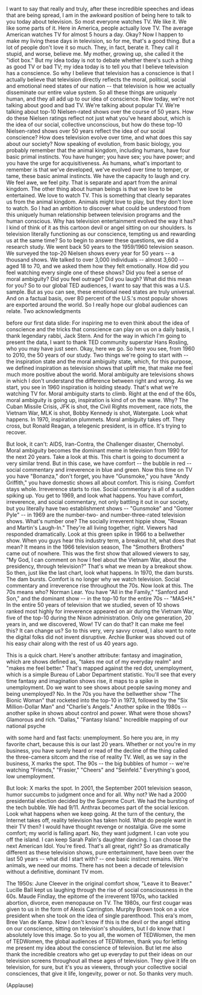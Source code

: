 
I want to say that really and truly,
after these incredible speeches
and ideas that are being spread,
I am in the awkward position
of being here to talk to you today
about television.
So most everyone watches TV.
We like it. We like some parts of it.
Here in America, people actually love TV.
The average American watches TV
for almost 5 hours a day.
Okay?
Now I happen to make my living these days in television,
so for me, that&#39;s a good thing.
But a lot of people don&#39;t love it so much.
They, in fact, berate it.
They call it stupid,
and worse, believe me.
My mother, growing up,
she called it the &quot;idiot box.&quot;
But my idea today is not to debate
whether there&#39;s such a thing as good TV or bad TV;
my idea today
is to tell you that I believe
television has a conscience.
So why I believe that television has a conscience
is that I actually believe
that television directly reflects
the moral, political,
social and emotional need states of our nation --
that television is how we actually disseminate
our entire value system.
So all these things are uniquely human,
and they all add up
to our idea of conscience.
Now today, we&#39;re not talking about good and bad TV.
We&#39;re talking about popular TV.
We&#39;re talking about top-10 Nielsen-rated shows
over the course of 50 years.
How do these Nielsen ratings
reflect not just what you&#39;ve heard about,
which is the idea of our social, collective unconscious,
but how do these top-10 Nielsen-rated shows
over 50 years
reflect the idea
of our social conscience?
How does television evolve over time,
and what does this say about our society?
Now speaking of evolution,
from basic biology, you probably remember
that the animal kingdom, including humans,
have four basic primal instincts.
You have hunger; you have sex; you have power;
and you have the urge for acquisitiveness.
As humans, what&#39;s important to remember
is that we&#39;ve developed, we&#39;ve evolved over time
to temper, or tame,
these basic animal instincts.
We have the capacity to laugh and cry.
We feel awe, we feel pity.
That is separate and apart
from the animal kingdom.
The other thing about human beings
is that we love to be entertained.
We love to watch TV.
This is something that clearly separates us
from the animal kingdom.
Animals might love to play,
but they don&#39;t love to watch.
So I had an ambition
to discover what could be understood
from this uniquely human relationship
between television programs
and the human conscious.
Why has television entertainment evolved the way it has?
I kind of think of it
as this cartoon devil or angel
sitting on our shoulders.
Is television literally functioning
as our conscience,
tempting us and rewarding us at the same time?
So to begin to answer these questions,
we did a research study.
We went back 50 years
to the 1959/1960 television season.
We surveyed the top-20 Nielsen shows
every year for 50 years --
a thousand shows.
We talked to over 3,000 individuals --
almost 3,600 --
aged 18 to 70,
and we asked them how they felt emotionally.
How did you feel
watching every single one of these shows?
Did you feel a sense of moral ambiguity?
Did you feel outrage? Did you laugh?
What did this mean for you?
So to our global TED audiences,
I want to say that this was a U.S. sample.
But as you can see,
these emotional need states are truly universal.
And on a factual basis,
over 80 percent of the U.S.&#39;s most popular shows
are exported around the world.
So I really hope our global audiences
can relate.
Two acknowledgments

before our first data slide:
For inspiring me
to even think about the idea of conscience
and the tricks that conscience can play on us on a daily basis,
I thank legendary rabbi, Jack Stern.
And for the way in which I&#39;m going to present the data,
I want to thank TED community superstar Hans Rosling,
who you may have just seen.
Okay, here we go.
So here you see,
from 1960 to 2010,
the 50 years of our study.
Two things we&#39;re going to start with --
the inspiration state and the moral ambiguity state,
which, for this purpose,
we defined inspiration
as television shows that uplift me,
that make me feel much more positive about the world.
Moral ambiguity are televisions shows
in which I don&#39;t understand
the difference between right and wrong.
As we start, you see in 1960
inspiration is holding steady.
That&#39;s what we&#39;re watching TV for.
Moral ambiguity starts to climb.
Right at the end of the 60s,
moral ambiguity is going up,
inspiration is kind of on the wane.
Why?
The Cuban Missile Crisis, JFK is shot,
the Civil Rights movement,
race riots, the Vietnam War,
MLK is shot, Bobby Kennedy is shot,
Watergate.
Look what happens.
In 1970, inspiration plummets.
Moral ambiguity takes off.
They cross,
but Ronald Reagan, a telegenic president, is in office.
It&#39;s trying to recover.

But look, it can&#39;t:
AIDS, Iran-Contra,
the Challenger disaster, Chernobyl.
Moral ambiguity becomes the dominant meme in television
from 1990 for the next 20 years.
Take a look at this.
This chart is going to document a very similar trend.
But in this case, we have comfort -- the bubble in red --
social commentary and irreverence
in blue and green.
Now this time on TV
you have &quot;Bonanza,&quot; don&#39;t forget, you have &quot;Gunsmoke,&quot;
you have &quot;Andy Griffith,&quot;
you have domestic shows all about comfort.
This is rising. Comfort stays whole.
Irreverence starts to rise.
Social commentary is all of a sudden spiking up.
You get to 1969, and look what happens.
You have comfort, irreverence, and social commentary,
not only battling it out in our society,
but you literally have two establishment shows --
&quot;Gunsmoke&quot; and &quot;Gomer Pyle&quot; --
in 1969 are the number-two- and number-three-rated television shows.
What&#39;s number one?
The socially irreverent hippie show,
&quot;Rowan and Martin&#39;s Laugh-In.&quot;
They&#39;re all living together, right.
Viewers had responded dramatically.
Look at this green spike in 1966
to a bellwether show.
When you guys hear this industry term, a breakout hit,
what does that mean?
It means in the 1966 television season,
The &quot;Smothers Brothers&quot; came out of nowhere.
This was the first show
that allowed viewers to say,
&quot;My God,
I can comment on how I feel about the Vietnam War,
about the presidency, through television?&quot;
That&#39;s what we mean by a breakout show.
So then, just like the last chart, look what happens.
In 1970,
the dam bursts. The dam bursts.
Comfort is no longer why we watch television.
Social commentary and irreverence
rise throughout the 70s.
Now look at this.
The 70s means who? Norman Lear.
You have &quot;All in the Family,&quot; &quot;Sanford and Son,&quot;
and the dominant show --
in the top-10 for the entire 70s --
&quot;MAS*H.&quot;
In the entire 50 years
of television that we studied,
seven of 10 shows
ranked most highly for irreverence
appeared on air during the Vietnam War,
five of the top-10 during the Nixon administration.
Only one generation, 20 years in,
and we discovered,
Wow! TV can do that?
It can make me feel this?
It can change us?
So to this very, very savvy crowd,
I also want to note
the digital folks did not invent disruptive.
Archie Bunker was shoved out of his easy chair
along with the rest of us
40 years ago.

This is a quick chart. Here&#39;s another attribute:
fantasy and imagination,
which are shows defined as,
&quot;takes me out of my everyday realm&quot;
and &quot;makes me feel better.&quot;
That&#39;s mapped against the red dot, unemployment,
which is a simple Bureau of Labor Department statistic.
You&#39;ll see
that every time fantasy and imagination shows rise,
it maps to a spike in unemployment.
Do we want to see shows
about people saving money and being unemployed?
No. In the 70s
you have the bellwether show &quot;The Bionic Woman&quot;
that rocketed into the top-10 in 1973,
followed by the &quot;Six Million-Dollar Man&quot; and &quot;Charlie&#39;s Angels.&quot;
Another spike in the 1980s --
another spike in shows about control and power.
What were those shows?
Glamorous and rich.
&quot;Dallas,&quot; &quot;Fantasy Island.&quot;
Incredible mapping of our national psyche

with some hard and fast facts:
unemployment.
So here you are, in my favorite chart,
because this is our last 20 years.
Whether or not you&#39;re in my business,
you have surely heard or read
of the decline of the thing called the three-camera sitcom
and the rise of reality TV.
Well, as we say in the business,
X marks the spot.
The 90s -- the big bubbles of humor --
we&#39;re watching &quot;Friends,&quot; &quot;Frasier,&quot; &quot;Cheers&quot; and &quot;Seinfeld.&quot;
Everything&#39;s good, low unemployment.

But look: X marks the spot.
In 2001,
the September 2001 television season,
humor succumbs to judgment once and for all.
Why not?
We had a 2000 presidential election
decided by the Supreme Court.
We had the bursting of the tech bubble.
We had 9/11.
Anthrax becomes part of the social lexicon.
Look what happens when we keep going.
At the turn of the century, the Internet takes off,
reality television has taken hold.
What do people want in their TV then?
I would have thought revenge
or nostalgia.
Give me some comfort; my world is falling apart.
No, they want judgment.
I can vote you off the island.
I can keep Sarah Palin&#39;s daughter dancing.
I can choose the next American Idol. You&#39;re fired.
That&#39;s all great, right?
So as dramatically different as these television shows,
pure entertainment, have been over the last 50 years --
what did I start with? --
one basic instinct remains.
We&#39;re animals, we need our moms.
There has not been a decade of television
without a definitive, dominant TV mom.

The 1950s:
June Cleever in the original comfort show, &quot;Leave it to Beaver.&quot;
Lucille Ball kept us laughing
through the rise of social consciousness in the 60s.
Maude Findlay,
the epitome of the irreverent 1970s,
who tackled abortion, divorce,
even menopause on TV.
The 1980s,
our first cougar was given to us
in the form of Alexis Carrington.
Murphy Brown took on a vice president
when she took on the idea of single parenthood.
This era&#39;s mom,
Bree Van de Kamp.
Now I don&#39;t know if this is the devil or the angel
sitting on our conscience,
sitting on television&#39;s shoulders,
but I do know that I absolutely love this image.
So to you all,
the women of TEDWomen, the men of TEDWomen,
the global audiences of TEDWomen,
thank you for letting me present my idea
about the conscience of television.
But let me also thank the incredible creators
who get up everyday
to put their ideas on our television screens
throughout all these ages of television.
They give it life on television, for sure,
but it&#39;s you as viewers,
through your collective social consciences,
that give it life, longevity,
power or not.
So thanks very much.

(Applause)

